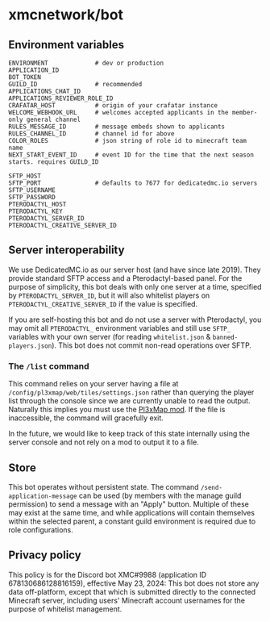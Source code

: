 # xmcnetwork/bot

## Environment variables

```
ENVIRONMENT             # dev or production
APPLICATION_ID
BOT_TOKEN
GUILD_ID                # recommended
APPLICATIONS_CHAT_ID
APPLICATIONS_REVIEWER_ROLE_ID
CRAFATAR_HOST           # origin of your crafatar instance
WELCOME_WEBHOOK_URL     # welcomes accepted applicants in the member-only general channel
RULES_MESSAGE_ID        # message embeds shown to applicants
RULES_CHANNEL_ID        # channel id for above
COLOR_ROLES             # json string of role id to minecraft team name
NEXT_START_EVENT_ID     # event ID for the time that the next season starts. requires GUILD_ID

SFTP_HOST
SFTP_PORT               # defaults to 7677 for dedicatedmc.io servers
SFTP_USERNAME
SFTP_PASSWORD
PTERODACTYL_HOST
PTERODACTYL_KEY
PTERODACTYL_SERVER_ID
PTERODACTYL_CREATIVE_SERVER_ID
```

## Server interoperability

We use DedicatedMC.io as our server host (and have since late 2019). They provide standard SFTP access and a Pterodactyl-based panel. For the purpose of simplicity, this bot deals with only one server at a time, specified by `PTERODACTYL_SERVER_ID`, but it will also whitelist players on `PTERODACTYL_CREATIVE_SERVER_ID` if the value is specified.

If you are self-hosting this bot and do not use a server with Pterodactyl, you may omit all `PTERODACTYL_` environment variables and still use `SFTP_` variables with your own server (for reading `whitelist.json` & `banned-players.json`). This bot does not commit non-read operations over SFTP.

### The `/list` command

This command relies on your server having a file at `/config/pl3xmap/web/tiles/settings.json` rather than querying the player list through the console since we are currently unable to read the output. Naturally this implies you must use the [Pl3xMap mod](https://modrinth.com/plugin/pl3xmap). If the file is inaccessible, the command will gracefully exit.

In the future, we would like to keep track of this state internally using the server console and not rely on a mod to output it to a file.

## Store

This bot operates without persistent state. The command `/send-application-message` can be used (by members with the manage guild permission) to send a message with an "Apply" button. Multiple of these may exist at the same time, and while applications will contain themselves within the selected parent, a constant guild environment is required due to role configurations.

## Privacy policy

This policy is for the Discord bot XMC#9988 (application ID 678130686128816159), effective May 23, 2024: This bot does not store any data off-platform, except that which is submitted directly to the connected Minecraft server, including users' Minecraft account usernames for the purpose of whitelist management.
